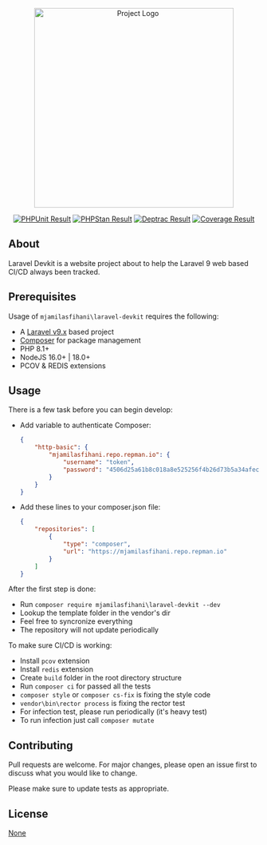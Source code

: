 <p align="center"><a href="https://github.com/mjamilasfihani/laravel-devkit" _target="blank"><img src="https://via.placeholder.com/400x200" width="400" alt="Project Logo"></a></p>

<p align="center">
<a href="https://github.com/mjamilasfihani/laravel-devkit/actions/workflows/phpunit.yml"><img src="https://github.com/mjamilasfihani/laravel-devkit/workflows/PHPUnit/badge.svg" alt="PHPUnit Result"></a>
<a href="https://github.com/mjamilasfihani/laravel-devkit/actions/workflows/phpstan.yml"><img src="https://github.com/mjamilasfihani/laravel-devkit/workflows/PHPStan/badge.svg" alt="PHPStan Result"></a>
<a href="https://github.com/mjamilasfihani/laravel-devkit/actions/workflows/deptrac.yml"><img src="https://github.com/mjamilasfihani/laravel-devkit/workflows/Deptrac/badge.svg" alt="Deptrac Result"></a>
<a href="https://coveralls.io/github/mjamilasfihani/laravel-devkit?branch=develop"><img src="https://coveralls.io/repos/github/mjamilasfihani/laravel-devkit/badge.svg?branch=develop" alt="Coverage Result"></a>
</p>

## About

Laravel Devkit is a website project about to help the Laravel 9 web based CI/CD always been tracked.

## Prerequisites

Usage of `mjamilasfihani\laravel-devkit` requires the following:

- A [Laravel v9.x](https://laravel.com/docs/9.x) based project
- [Composer](https://getcomposer.org) for package management
- PHP 8.1+
- NodeJS 16.0+ | 18.0+
- PCOV & REDIS extensions

## Usage

There is a few task before you can begin develop:

- Add variable to authenticate Composer:

    ```json
    {
        "http-basic": {
            "mjamilasfihani.repo.repman.io": {
                "username": "token",
                "password": "4506d25a61b8c018a8e525256f4b26d73b5a34afec0869420cce0dcb10788a32"
            }
        }
    }
    ```

- Add these lines to your composer.json file:

    ```json
    {
        "repositories": [
            {
                "type": "composer",
                "url": "https://mjamilasfihani.repo.repman.io"
            }
        ]
    }
    ```

After the first step is done:

- Run `composer require mjamilasfihani\laravel-devkit --dev`
- Lookup the template folder in the vendor's dir
- Feel free to syncronize everything
- The repository will not update periodically

To make sure CI/CD is working:

- Install `pcov` extension
- Install `redis` extension
- Create `build` folder in the root directory structure
- Run `composer ci` for passed all the tests
- `composer style` or `composer cs-fix` is fixing the style code
- `vendor\bin\rector process` is fixing the rector test
- For infection test, please run periodically (it's heavy test)
- To run infection just call `composer mutate`

## Contributing

Pull requests are welcome. For major changes, please open an issue first to discuss what you would like to change.

Please make sure to update tests as appropriate.

## License

[None](https://github.com/mjamilasfihani/laravel-devkit)
